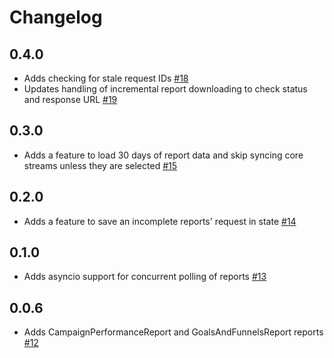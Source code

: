 # Changelog

## 0.4.0
  * Adds checking for stale request IDs [#18](https://github.com/singer-io/tap-bing-ads/pull/18)
  * Updates handling of incremental report downloading to check status and response URL [#19](https://github.com/singer-io/tap-bing-ads/pull/19)

## 0.3.0
  * Adds a feature to load 30 days of report data and skip syncing core streams unless they are selected [#15](https://github.com/singer-io/tap-bing-ads/pull/15)

## 0.2.0
  * Adds a feature to save an incomplete reports' request in state [#14](https://github.com/singer-io/tap-bing-ads/pull/14)

## 0.1.0
  * Adds asyncio support for concurrent polling of reports [#13](https://github.com/singer-io/tap-bing-ads/pull/13)

## 0.0.6
  * Adds CampaignPerformanceReport and GoalsAndFunnelsReport reports [#12](https://github.com/singer-io/tap-bing-ads/pull/12)
